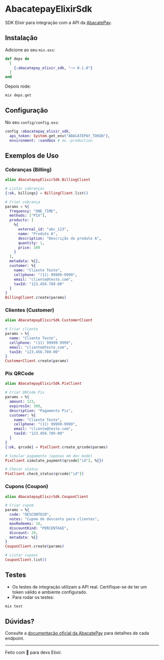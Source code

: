 # AbacatepayElixirSdk

SDK Elixir para integração com a API da [AbacatePay](https://abacatepay.com/).

## Instalação

Adicione ao seu `mix.exs`:

```elixir
def deps do
  [
    {:abacatepay_elixir_sdk, "~> 0.1.0"}
  ]
end
```

Depois rode:
```sh
mix deps.get
```

## Configuração

No seu `config/config.exs`:

```elixir
config :abacatepay_elixir_sdk,
  api_token: System.get_env("ABACATEPAY_TOKEN"),
  environment: :sandbox # ou :production
```

## Exemplos de Uso

### Cobranças (Billing)

```elixir
alias AbacatepayElixirSdk.BillingClient

# Listar cobranças
{:ok, billings} = BillingClient.list()

# Criar cobrança
params = %{
  frequency: "ONE_TIME",
  methods: ["PIX"],
  products: [
    %{
      external_id: "abc_123",
      name: "Produto A",
      description: "Descrição do produto A",
      quantity: 1,
      price: 100
    }
  ],
  metadata: %{},
  customer: %{
    name: "Cliente Teste",
    cellphone: "(11) 99999-9999",
    email: "cliente@teste.com",
    taxId: "123.456.789-00"
  }
}
BillingClient.create(params)
```

### Clientes (Customer)

```elixir
alias AbacatepayElixirSdk.CustomerClient

# Criar cliente
params = %{
  name: "Cliente Teste",
  cellphone: "(11) 99999-9999",
  email: "cliente@teste.com",
  taxId: "123.456.789-00"
}
CustomerClient.create(params)
```

### Pix QRCode

```elixir
alias AbacatepayElixirSdk.PixClient

# Criar QRCode Pix
params = %{
  amount: 123,
  expiresIn: 300,
  description: "Pagamento Pix",
  customer: %{
    name: "Cliente Teste",
    cellphone: "(11) 99999-9999",
    email: "cliente@teste.com",
    taxId: "123.456.789-00"
  }
}
{:ok, qrcode} = PixClient.create_qrcode(params)

# Simular pagamento (apenas em dev mode)
PixClient.simulate_payment(qrcode["id"], %{})

# Checar status
PixClient.check_status(qrcode["id"])
```

### Cupons (Coupon)

```elixir
alias AbacatepayElixirSdk.CouponClient

# Criar cupom
params = %{
  code: "DESCONTO20",
  notes: "Cupom de desconto para clientes",
  maxRedeems: 10,
  discountKind: "PERCENTAGE",
  discount: 20,
  metadata: %{}
}
CouponClient.create(params)

# Listar cupons
CouponClient.list()
```

## Testes

- Os testes de integração utilizam a API real. Certifique-se de ter um token válido e ambiente configurado.
- Para rodar os testes:

```sh
mix test
```

## Dúvidas?

Consulte a [documentação oficial da AbacatePay](https://docs.abacatepay.com/) para detalhes de cada endpoint.

---

Feito com 💚 para devs Elixir.


